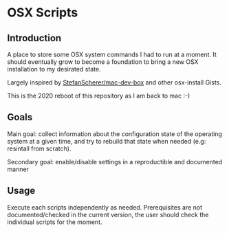 # OSX Scripts

## Introduction

A place to store some OSX system commands I had to run at a moment.
It should eventually grow to become a foundation to bring a new OSX installation to my desirated state.

Largely inspired by [StefanScherer/mac-dev-box](https://github.com/StefanScherer/mac-dev-box) and other osx-install Gists.

This is the 2020 reboot of this repository as I am back to mac :-)

## Goals

Main goal: collect information about the configuration state of the operating system at a given time, and try to rebuild that state when needed (e.g: resintall from scratch).

Secondary goal: enable/disable settings in a reproductible and documented manner

## Usage

Execute each scripts independently as needed. Prerequisites are not documented/checked in the current version, the user should check the individual scripts for the moment.
